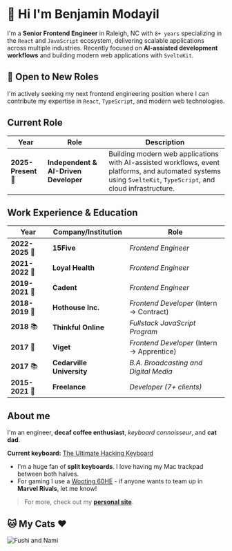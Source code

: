 # 👋 Hi I'm Benjamin Modayil

I'm a **Senior Frontend Engineer** in Raleigh, NC with `8+ years` specializing in the `React` and `JavaScript` ecosystem, delivering scalable applications across multiple industries. Recently focused on **AI-assisted development workflows** and building modern web applications with `SvelteKit`.

## 🚀 Open to New Roles

I'm actively seeking my next frontend engineering position where I can contribute my expertise in `React`, `TypeScript`, and modern web technologies.

## Current Role

| Year | Role | Description |
|------|------|-------------|
| **2025-Present** 🚀 | **Independent & AI-Driven Developer** | Building modern web applications with AI-assisted workflows, event platforms, and automated systems using `SvelteKit`, `TypeScript`, and cloud infrastructure. |

## Work Experience & Education

| Year | Company/Institution | Role |
|------|---------------------|------|
| **2022-2025** 🚀 | **15Five** | *Frontend Engineer* |
| **2021-2022** 🚀 | **Loyal Health** | *Frontend Engineer* |
| **2019-2021** 🚀 | **Cadent** | *Frontend Engineer* |
| **2018-2019** 🚀 | **Hothouse Inc.** | *Frontend Developer* (Intern → Contract) |
| **2018** 📚 | **Thinkful Online** | *Fullstack JavaScript Program* |
| **2017** 🚀 | **Viget** | *Frontend Developer* (Intern → Apprentice) |
| **2017** 📚 | **Cedarville University** | *B.A. Broadcasting and Digital Media* |
| **2015-2021** 🚀 | **Freelance** | *Developer (7+ clients)* |

## About me

I'm an engineer, **decaf coffee enthusiast**, *keyboard connoisseur*, and **cat dad**.

**Current keyboard:** [The Ultimate Hacking Keyboard](https://ultimatehackingkeyboard.com)

- I'm a huge fan of **split keyboards**. I love having my Mac trackpad between both halves.
- For gaming I use a [Wooting 60HE](https://wooting.io/wooting-60he) - if anyone wants to team up in **Marvel Rivals**, let me know!

<!-- **Recent Projects:**
- AI-first development venture with SvelteKit 5 and Drizzle ORM
- Production event platform: [Triangle Area Events](https://thetrianglearea.events)
- Automated web scraping and monitoring systems -->

> For more, check out my [**personal site**](https://modayil.me).

## 🐱 My Cats ❤️

![Fushi and Nami](https://github.com/user-attachments/assets/68c52fe0-0695-495f-bfaa-4522c5ce6f76)
